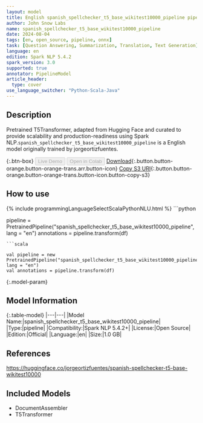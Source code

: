 ```yaml
---
layout: model
title: English spanish_spellchecker_t5_base_wikitest10000_pipeline pipeline T5Transformer from jorgeortizfuentes
author: John Snow Labs
name: spanish_spellchecker_t5_base_wikitest10000_pipeline
date: 2024-08-04
tags: [en, open_source, pipeline, onnx]
task: [Question Answering, Summarization, Translation, Text Generation]
language: en
edition: Spark NLP 5.4.2
spark_version: 3.0
supported: true
annotator: PipelineModel
article_header:
  type: cover
use_language_switcher: "Python-Scala-Java"
---
```


## Description

Pretrained T5Transformer, adapted from Hugging Face and curated to provide scalability and production-readiness using Spark NLP.`spanish_spellchecker_t5_base_wikitest10000_pipeline` is a English model originally trained by jorgeortizfuentes.

{:.btn-box}
<button class="button button-orange" disabled>Live Demo</button>
<button class="button button-orange" disabled>Open in Colab</button>
[Download](https://s3.amazonaws.com/auxdata.johnsnowlabs.com/public/models/spanish_spellchecker_t5_base_wikitest10000_pipeline_en_5.4.2_3.0_1722736022021.zip){:.button.button-orange.button-orange-trans.arr.button-icon}
[Copy S3 URI](s3://auxdata.johnsnowlabs.com/public/models/spanish_spellchecker_t5_base_wikitest10000_pipeline_en_5.4.2_3.0_1722736022021.zip){:.button.button-orange.button-orange-trans.button-icon.button-copy-s3}

## How to use



<div class="tabs-box" markdown="1">
{% include programmingLanguageSelectScalaPythonNLU.html %}
```python

pipeline = PretrainedPipeline("spanish_spellchecker_t5_base_wikitest10000_pipeline", lang = "en")
annotations =  pipeline.transform(df)   

```
```scala

val pipeline = new PretrainedPipeline("spanish_spellchecker_t5_base_wikitest10000_pipeline", lang = "en")
val annotations = pipeline.transform(df)

```
</div>

{:.model-param}
## Model Information

{:.table-model}
|---|---|
|Model Name:|spanish_spellchecker_t5_base_wikitest10000_pipeline|
|Type:|pipeline|
|Compatibility:|Spark NLP 5.4.2+|
|License:|Open Source|
|Edition:|Official|
|Language:|en|
|Size:|1.0 GB|

## References

https://huggingface.co/jorgeortizfuentes/spanish-spellchecker-t5-base-wikitest10000

## Included Models

- DocumentAssembler
- T5Transformer
